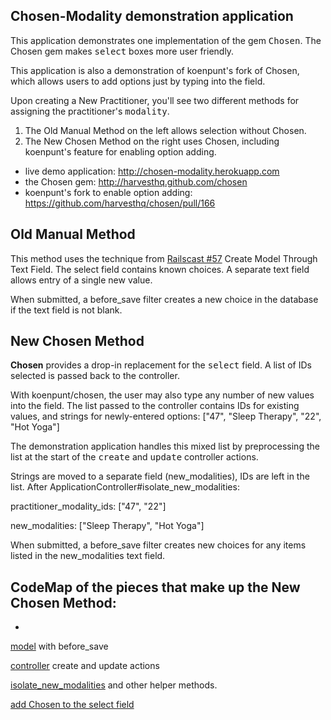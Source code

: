 ## Chosen-Modality demonstration application

This application demonstrates one implementation of the gem <tt>Chosen</tt>. The Chosen gem makes <tt>select</tt> boxes more user friendly.

This application is also a demonstration of koenpunt's fork of Chosen, which allows users to add options just by typing into the field.

Upon creating a New Practitioner, you'll see two different methods for assigning the practitioner's <tt>modality</tt>.

1. The Old Manual Method on the left allows selection without Chosen.
2. The New Chosen Method on the right uses Chosen, including koenpunt's feature for enabling option adding.

* live demo application: http://chosen-modality.herokuapp.com
* the Chosen gem: http://harvesthq.github.com/chosen
* koenpunt's fork to enable option adding: https://github.com/harvesthq/chosen/pull/166

## Old Manual Method

This method uses the technique from <a href="http://railscasts.com/episodes/57-create-model-through-text-field">Railscast #57</a> Create Model Through Text Field. The select field contains known choices. A separate text field allows entry of a single new value.

When submitted, a before\_save filter creates a new choice in the database if the text field is not blank.

## New Chosen Method

<b>Chosen</b> provides a drop-in replacement for the <tt>select</tt> field. A list of IDs selected is passed back to the controller.

With koenpunt/chosen, the user may also type any number of new values into the field. The list passed to the controller contains IDs for existing values, and strings for newly-entered options:
  ["47", "Sleep Therapy", "22", "Hot Yoga"]

The demonstration application handles this mixed list by preprocessing the list at the start of the <tt>create</tt> and <tt>update</tt> controller actions.

Strings are moved to a separate field (new\_modalities), IDs are left in the list. After ApplicationController#isolate\_new\_modalities:

practitioner\_modality\_ids:
  ["47", "22"]
  
new\_modalities:
  ["Sleep Therapy", "Hot Yoga"]


When submitted, a before\_save filter creates new choices for any items listed in the new_modalities text field.

## CodeMap of the pieces that make up the <b>New Chosen Method</b>:

* 
<a href="chosen-modality/blob/master/app/models/practitioner.rb">model</a>
with before_save

<a href="https://github.com/slothbear/chosen-modality/blob/master/app/controllers/practitioners_controller.rb#L42">controller</a> create and update actions

<a href="https://github.com/slothbear/chosen-modality/blob/master/app/controllers/application_controller.rb">isolate\_new\_modalities</a> and other helper methods.

<a href="https://github.com/slothbear/chosen-modality/blob/master/app/assets/javascripts/practitioners.js.coffee">add Chosen to the select field</a>
